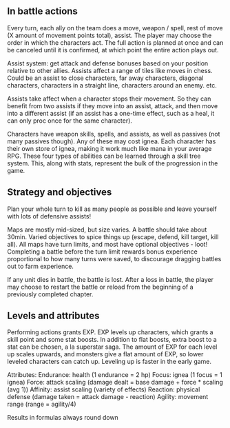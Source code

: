 ## In battle actions

Every turn, each ally on the team does a move, weapon / spell, rest of move (X amount of movement points total), assist. The player may choose the order in which the characters act. The full action is planned at once and can be canceled until it is confirmed, at which point the entire action plays out.

Assist system: get attack and defense bonuses based on your position relative to other allies. Assists affect a range of tiles like moves in chess. Could be an assist to close characters, far away characters, diagonal characters, characters in a straight line, characters around an enemy. etc.

Assists take affect when a character stops their movement. So they can benefit from two assists if they move into an assist, attack, and then move into a different assist (if an assist has a one-time effect, such as a heal, it can only proc once for the same character).

Characters have weapon skills, spells, and assists, as well as passives (not many passives though). Any of these may cost ignea. Each character has their own store of ignea, making it work much like mana in your average RPG. These four types of abilities can be learned through a skill tree system. This, along with stats, represent the bulk of the progression in the game.

## Strategy and objectives

Plan your whole turn to kill as many people as possible and leave yourself with lots of defensive assists!

Maps are mostly mid-sized, but size varies. A battle should take about 30min. Varied objectives to spice things up (escape, defend, kill target, kill all). All maps have turn limits, and most have optional objectives - loot! Completing a battle before the turn limit rewards bonus experience proportional to how many turns were saved, to discourage dragging battles out to farm experience.

If any unit dies in battle, the battle is lost. After a loss in battle, the player may choose to restart the battle or reload from the beginning of a previously completed chapter.

## Levels and attributes

Performing actions grants EXP. EXP levels up characters, which grants a skill point and some stat boosts. In addition to flat boosts, extra boost to a stat can be chosen, a la superstar saga. The amount of EXP for each level up scales upwards, and monsters give a flat amount of EXP, so lower leveled characters can catch up. Leveling up is faster in the early game.

Attributes:
Endurance: health (1 endurance = 2 hp)
Focus: ignea (1 focus = 1 ignea)
Force: attack scaling (damage dealt = base damage + force * scaling (avg 1))
Affinity: assist scaling (variety of effects)
Reaction: physical defense (damage taken = attack damage - reaction)
Agility: movement range (range = agility/4)

Results in formulas always round down
